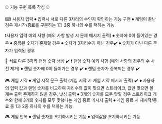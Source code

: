 ⚾ 기능 구현 목록 작성 ⚾

⌨ 사용자 입력
    ⏺ 입력시 서로 다른 3자리의 수인지 확인하는 기능 구현
    ⏺ 게임이 끝난 경우 재시작/종료를 구분하는 1과 2중 하나의 수를 택하는 기능

❗사용자 입력 예외 사항 (예외 사항 발생 시 문제 메시지 출력)
    ⏺ 숫자에 0이 들어있는 경우
    ⏺ 중복된 숫자가 존재할 경우
    ⏺ 숫자가 3자리수가 아닌 경우✔️
    ⏺ 숫자가 아닌 다른 문자가 입력된 경우

🔢 서로 다른 3자리 랜덤 숫자 생성 ✔️
❗ 랜덤 숫자 예외 사항 (예외 사항의 경우의 수 사전 제거)
    ⏺ 랜덤 숫자에 0이 들어가는 경우 ✔️
    ⏺ 랜덤 숫자가 중복되는 경우 ✔️

🎮 게임 시작
    ⏺ 게임 시작 문구 출력 (게임 시작 시 게임 시작 메시지 출력) ✔️ 
    ⏺ 사용자의 입력 값과 랜덤 숫자를 비교하여 자리수의 값이 맞으면 스트라이크, 값만 맞으면 볼 개수 출력 
        존재하지 않을 경우, 낫싱 출력
    ⏺ 3개의 숫자를 모두 맞힐 경우 스트라이크 개수와 함께  3개의 숫자를 모두 맞혔다는 게임 종료 메시지 출력 
    ⏺ 게임 종료 시 재시작/종료 중 1과 2중 하나의 수를 택하는 기능

🎮 게임 반복
    ⏺ 랜덤 숫자를 초기화시키는 기능
    ⏺ 입력값을 초기화시키는 기능
